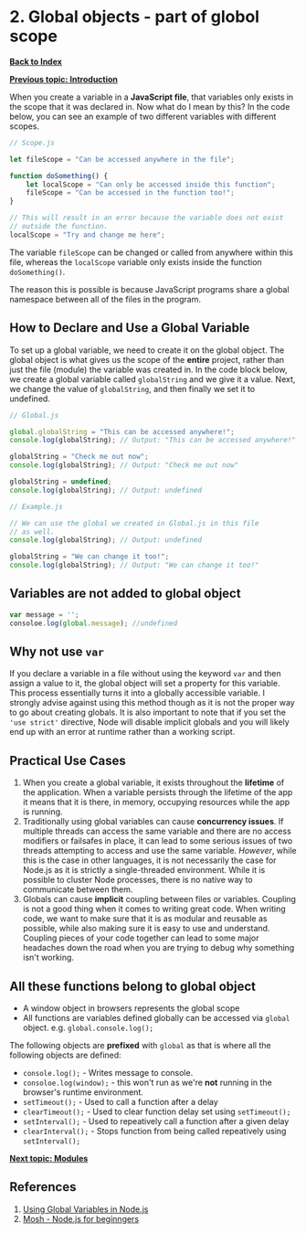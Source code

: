 # 2. Global objects - part of globol scope

**[Back to Index](README.md)**

**[Previous topic: Introduction](introduction.md)**

When you create a variable in a **JavaScript file**, that variables only exists in the scope that it was declared in. Now what do I mean by this? In the code below, you can see an example of two different variables with different scopes.

``` javascript
// Scope.js

let fileScope = "Can be accessed anywhere in the file";

function doSomething() {  
    let localScope = "Can only be accessed inside this function";
    fileScope = "Can be accessed in the function too!";
}

// This will result in an error because the variable does not exist
// outside the function.
localScope = "Try and change me here";  
```

The variable `fileScope` can be changed or called from anywhere within this file, whereas the `localScope` variable only exists inside the function `doSomething()`.

The reason this is possible is because JavaScript programs share a global namespace between all of the files in the program.

## How to Declare and Use a Global Variable

To set up a global variable, we need to create it on the global object. The global object is what gives us the scope of the **entire** project, rather than just the file (module) the variable was created in. In the code block below, we create a global variable called `globalString` and we give it a value. Next, we change the value of `globalString`, and then finally we set it to undefined.

``` javascript
// Global.js

global.globalString = "This can be accessed anywhere!";  
console.log(globalString); // Output: "This can be accessed anywhere!"

globalString = "Check me out now";  
console.log(globalString); // Output: "Check me out now"

globalString = undefined;  
console.log(globalString); // Output: undefined  
```

``` javascript
// Example.js

// We can use the global we created in Global.js in this file 
// as well.
console.log(globalString); // Output: undefined

globalString = "We can change it too!";  
console.log(globalString); // Output: "We can change it too!"  
```

## Variables are not added to global object

``` javascript
var message = '';
consoloe.log(global.message); //undefined
```

## Why not use `var`

If you declare a variable in a file without using the keyword `var` and then assign a value to it, the global object will set a property for this variable. This process essentially turns it into a globally accessible variable. I strongly advise against using this method though as it is not the proper way to go about creating globals. It is also important to note that if you set the `'use strict'` directive, Node will disable implicit globals and you will likely end up with an error at runtime rather than a working script.

## Practical Use Cases

1. When you create a global variable, it exists throughout the **lifetime** of the application. When a variable persists through the lifetime of the app it means that it is there, in memory, occupying resources while the app is running.
2. Traditionally using global variables can cause **concurrency issues**. If multiple threads can access the same variable and there are no access modifiers or failsafes in place, it can lead to some serious issues of two threads attempting to access and use the same variable. *However*, while this is the case in other languages, it is not necessarily the case for Node.js as it is strictly a single-threaded environment. While it is possible to cluster Node processes, there is no native way to communicate between them.
3. Globals can cause **implicit** coupling between files or variables. Coupling is not a good thing when it comes to writing great code. When writing code, we want to make sure that it is as modular and reusable as possible, while also making sure it is easy to use and understand. Coupling pieces of your code together can lead to some major headaches down the road when you are trying to debug why something isn't working.

## All these functions belong to global object

* A window object in browsers represents the global scope
* All functions are variables defined globally can be accessed via `global` object. e.g. `global.console.log();`

The following objects are **prefixed** with `global` as that is where all the following objects are defined:

* `console.log();` - Writes message to console.
* `consoloe.log(window);` - this won't run as we're **not** running in the browser's runtime environment.
* `setTimeout();` - Used to call a function after a delay
* `clearTimeout();` - Used to clear function delay set using `setTimeout();`
* `setInterval();` - Used to repeatively call a function after a given delay
* `clearInterval();` - Stops function from being called repeatively using `setInterval();`

**[Next topic: Modules](modules.md)**

## References

1. [Using Global Variables in Node.js](https://stackabuse.com/using-global-variables-in-node-js/)
2. [Mosh - Node.js for beginngers](https://www.youtube.com/watch?v=TlB_eWDSMt4)